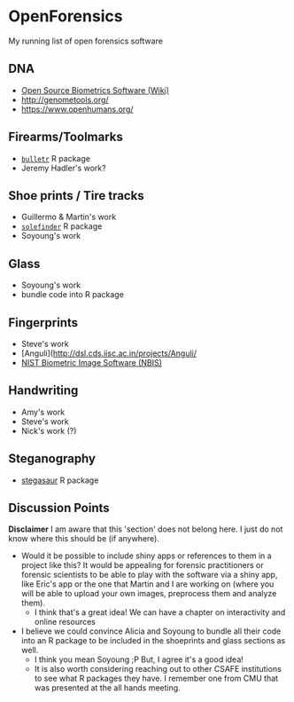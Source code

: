 # OpenForensics
My running list of open forensics software

## DNA

- [Open Source Biometrics Software (Wiki)](https://en.wikipedia.org/wiki/List_of_open-source_bioinformatics_software)
- http://genometools.org/
- https://www.openhumans.org/

## Firearms/Toolmarks

- [`bulletr`](https://github.com/erichare/bulletr) R package
- Jeremy Hadler's work? 

## Shoe prints / Tire tracks

- Guillermo & Martin's work
- [`solefinder`](https://github.com/CSAFE-ISU/solefinder) R package
- Soyoung's work

## Glass 

- Soyoung's work
- bundle code into R package

## Fingerprints

- Steve's work 
- [Anguli](http://dsl.cds.iisc.ac.in/projects/Anguli/
- [NIST Biometric Image Software (NBIS)](https://www.nist.gov/services-resources/software/nist-biometric-image-software-nbis)

## Handwriting 

- Amy's work
- Steve's work
- Nick's work (?) 

## Steganography

- [stegasaur](https://github.com/richfitz/stegasaur) R package

## Discussion Points

**Disclaimer** I am aware that this 'section' does not belong here. I just do not know where this should be (if anywhere).

- Would it be possible to include shiny apps or references to them in a project like this? It would be appealing for forensic practitioners or forensic scientists to be able to play with the software via a shiny app, like Eric's app or the one that Martin and I are working on (where you will be able to upload your own images, preprocess them and analyze them).
    - I think that's a great idea! We can have a chapter on interactivity and online resources
- I believe we could convince Alicia and Soyoung to bundle all their code into an R package to be included in the shoeprints and glass sections as well.
    - I think you mean Soyoung ;P But, I agree it's a good idea! 
    - It is also worth considering reaching out to other CSAFE institutions to see what R packages they have. I remember one from CMU that was presented at the all hands meeting. 


